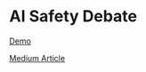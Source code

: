 # AI Safety Debate

[Demo](https://safety-debate.com/)


[Medium Article](https://medium.com/@_alialh/ai-alignment-through-debate-a-hands-on-playground-f831893127e5)